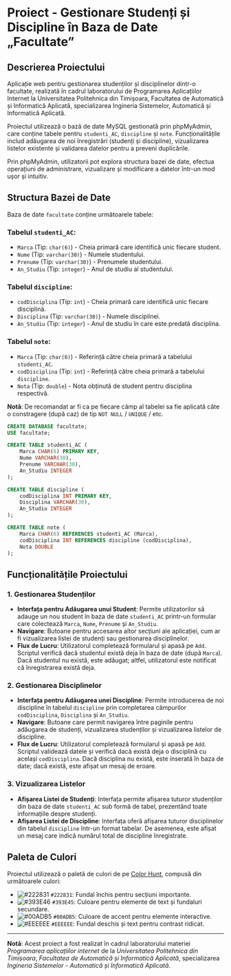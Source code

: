 # Proiect - Gestionare Studenți și Discipline în Baza de Date „Facultate”

## Descrierea Proiectului

Aplicație web pentru gestionarea studenților și disciplinelor dintr-o facultate, realizată în cadrul laboratorului de Programarea Aplicațiilor Internet la Universitatea Politehnica din Timișoara, Facultatea de Automatică și Informatică Aplicată, specializarea Ingineria Sistemelor, Automatică și Informatică Aplicată.

Proiectul utilizează o bază de date MySQL gestionată prin phpMyAdmin, care conține tabele pentru `studenti_AC`, `discipline` și `note`. Funcționalitățile includ adăugarea de noi înregistrări (studenți și discipline), vizualizarea listelor existente și validarea datelor pentru a preveni duplicările. 

Prin phpMyAdmin, utilizatorii pot explora structura bazei de date, efectua operațiuni de administrare, vizualizare și modificare a datelor într-un mod ușor și intuitiv.

## Structura Bazei de Date

Baza de date `facultate` conține următoarele tabele:

### Tabelul `studenti_AC`:
- `Marca` (Tip: `char(6)`) - Cheia primară care identifică unic fiecare student.
- `Nume` (Tip: `varchar(30)`) - Numele studentului.
- `Prenume` (Tip: `varchar(30)`) - Prenumele studentului.
- `An_Studiu` (Tip: `integer`) - Anul de studiu al studentului.

### Tabelul `discipline`:
- `codDisciplina` (Tip: `int`) - Cheia primară care identifică unic fiecare disciplină.
- `Disciplina` (Tip: `varchar(30)`) - Numele disciplinei.
- `An_Studiu` (Tip: `integer`) - Anul de studiu în care este predată disciplina.

### Tabelul `note`:
- `Marca` (Tip: `char(6)`) - Referință către cheia primară a tabelului `studenti_AC`.
- `codDisciplina` (Tip: `int`) - Referință către cheia primară a tabelului `discipline`.
- `Nota` (Tip: `double`) - Nota obținută de student pentru disciplina respectivă.

**Notă**: De recomandat ar fi ca pe fiecare câmp al tabelei sa fie aplicată câte o constragere (după caz) de tip `NOT NULL` / `UNIQUE` / etc.

```sql
CREATE DATABASE facultate;
USE facultate;

CREATE TABLE studenti_AC (
    Marca CHAR(6) PRIMARY KEY,
    Nume VARCHAR(30),
    Prenume VARCHAR(30),
    An_Studiu INTEGER
);

CREATE TABLE discipline (
    codDisciplina INT PRIMARY KEY,
    Disciplina VARCHAR(30),
    An_Studiu INTEGER
);

CREATE TABLE note (
    Marca CHAR(6) REFERENCES studenti_AC (Marca),
    codDisciplina INT REFERENCES discipline (codDisciplina),
    Nota DOUBLE
);
```

## Funcționalitățile Proiectului

### 1. Gestionarea Studenților
- **Interfața pentru Adăugarea unui Student**: Permite utilizatorilor să adauge un nou student în baza de date `studenti_AC` printr-un formular care colectează `Marca`, `Nume`, `Prenume` și `An_Studiu`.
- **Navigare**: Butoane pentru accesarea altor secțiuni ale aplicației, cum ar fi vizualizarea listei de studenți sau gestionarea disciplinelor.
- **Flux de Lucru**: Utilizatorul completează formularul și apasă pe `Add`. Scriptul verifică dacă studentul există deja în baza de date (după `Marca`). Dacă studentul nu există, este adăugat; altfel, utilizatorul este notificat că înregistrarea există deja.

### 2. Gestionarea Disciplinelor
- **Interfața pentru Adăugarea unei Discipline**: Permite introducerea de noi discipline în tabelul `discipline` prin completarea câmpurilor `codDisciplina`, `Disciplina` și `An_Studiu`.
- **Navigare**: Butoane care permit navigarea între paginile pentru adăugarea de studenți, vizualizarea studenților și vizualizarea listelor de discipline.
- **Flux de Lucru**: Utilizatorul completează formularul și apasă pe `Add`. Scriptul validează datele și verifică dacă există deja o disciplină cu același `codDisciplina`. Dacă disciplina nu există, este inserată în baza de date; dacă există, este afișat un mesaj de eroare.

### 3. Vizualizarea Listelor
- **Afișarea Listei de Studenți**: Interfața permite afișarea tuturor studenților din baza de date `studenti_AC` sub formă de tabel, prezentând toate informațiile despre studenți.
- **Afișarea Listei de Discipline**: Interfața oferă afișarea tuturor disciplinelor din tabelul `discipline` într-un format tabelar. De asemenea, este afișat un mesaj care indică numărul total de discipline înregistrate.

## Paleta de Culori

Proiectul utilizează o paletă de culori de pe [Color Hunt](https://colorhunt.co/palette/222831393e4600adb5eeeeee), compusă din următoarele culori:
- ![#222831](https://via.placeholder.com/15/222831/222831.png) `#222831`: Fundal închis pentru secțiuni importante.
- ![#393E46](https://via.placeholder.com/15/393E46/393E46.png) `#393E45`: Culoare pentru elemente de text și fundaluri secundare.
- ![#00ADB5](https://via.placeholder.com/15/00ADB5/00ADB5.png) `#00ADB5`: Culoare de accent pentru elemente interactive.
- ![#EEEEEE](https://via.placeholder.com/15/EEEEEE/EEEEEE.png) `#EEEEEE`: Fundal deschis și text pentru contrast ridicat.

---

**Notă**: Acest proiect a fost realizat în cadrul laboratorului materiei *Programarea aplicațiilor internet* de la *Universitatea Politehnica din Timișoara*, *Facultatea de Automatică și Informatică Aplicată*, specializarea *Ingineria Sistemelor - Automatică și Informatică Aplicată*.
